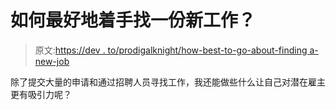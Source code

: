 # 如何最好地着手找一份新工作？

> 原文:[https://dev . to/prodigalknight/how-best-to-go-about-finding a-new-job](https://dev.to/prodigalknight/how-best-to-go-about-finding-a-new-job)

除了提交大量的申请和通过招聘人员寻找工作，我还能做些什么让自己对潜在雇主更有吸引力呢？